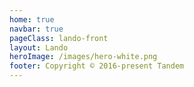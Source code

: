 ```yaml
---
home: true
navbar: true
pageClass: lando-front
layout: Lando
heroImage: /images/hero-white.png
footer: Copyright © 2016-present Tandem
---
```

